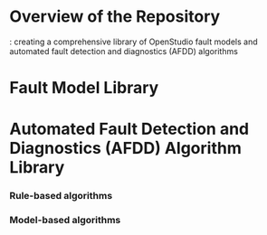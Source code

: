 # Overview of the Repository

: creating a comprehensive library of OpenStudio fault models and automated fault detection and diagnostics (AFDD) algorithms

# Fault Model Library

### 

# Automated Fault Detection and Diagnostics (AFDD) Algorithm Library

### Rule-based algorithms

### Model-based algorithms